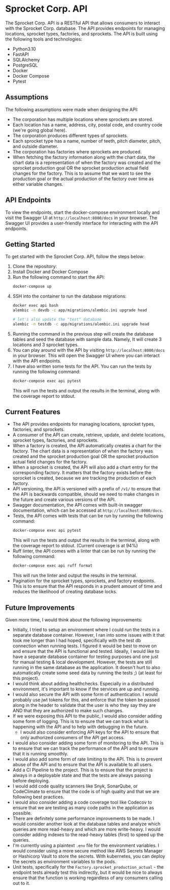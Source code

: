 # Sprocket Corp. API

The Sprocket Corp. API is a RESTful API that allows consumers to interact with the Sprocket Corp. database. The API provides endpoints for managing locations, sprocket types, factories, and sprockets.
The API is built using the following tools and technologies:

- Python3.10
- FastAPI
- SQLAlchemy
- PostgreSQL
- Docker
- Docker Compose
- Pytest

## Assumptions

The following assumptions were made when designing the API:

- The corporation has multiple locations where sprockets are stored.
- Each location has a name, address, city, postal code, and country code (we're going global here).
- The corporation produces different types of sprockets.
- Each sprocket type has a name, number of teeth, pitch diameter, pitch, and outside diameter.
- The corporation has factories where sprockets are produced.
- When fetching the factory information along with the chart data, the chart data is a representation of 
when the factory was created and the sprocket production goal OR the sprocket production actual field changes for the factory.
This is to assume that we want to see the production goal or the actual production of the factory over time as either variable changes.


## API Endpoints
To view the endpoints, start the docker-compose environment locally and visit the Swagger UI at `http://localhost:8000/docs` in your browser. 
The Swagger UI provides a user-friendly interface for interacting with the API endpoints.


## Getting Started
To get started with the Sprocket Corp. API, follow the steps below:

1. Clone the repository:
2. Install Docker and Docker Compose
3. Run the following command to start the API:
   ```bash
   docker-compose up
   ```
4. SSH into the container to run the database migrations:
   ```bash
   docker exec api bash
   alembic -n devdb -c app/migrations/alembic.ini upgrade head
   
   # let's also update the "test" database
   alembic -n testdb -c app/migrations/alembic.ini upgrade head
   ```
5. Running the command in the previous step will create the database tables and seed the database with sample data. Namely,
It will create 3 locations and 3 sprocket types.
6. You can play around with the API by visiting `http://localhost:8000/docs` in your browser. This will
    open the Swagger UI where you can interact with the API endpoints.
7. I have also written some tests for the API. You can run the tests by running the following command:
    ```bash
    docker-compose exec api pytest
    ```
   This will run the tests and output the results in the terminal, along with the coverage report to stdout.

## Current Features
- The API provides endpoints for managing locations, sprocket types, factories, and sprockets.
- A consumer of the API can create, retrieve, update, and delete locations, sprocket types, factories, and sprockets.
- When a factory is created, the API automatically creates a chart for the factory. The chart data is a representation of when the factory was created and the sprocket production goal OR the sprocket production actual field changes for the factory.
- When a sprocket is created, the API will also add a chart entry for the corresponding factory. It matters that the factory exists before the sprocket is created, because we are tracking the production of each factory.
- API versioning, the API is versioned with a prefix of `/v1/` to ensure that the API is backwards compatible, should we need to make changes in the future and create various versions of the API.
- Swagger documentation, the API comes with built-in swagger documentation, which can be accessed at `http://localhost:8000/docs`.
- Tests, the API comes with tests that can be run by running the following command:
    ```bash
    docker-compose exec api pytest
    ```
    This will run the tests and output the results in the terminal, along with the coverage report to stdout. (Current coverage is at 94%)
- Ruff linter, the API comes with a linter that can be run by running the following command:
    ```bash
    docker-compose exec api ruff format
    ```
    This will run the linter and output the results in the terminal.
- Pagination for the sprocket types, sprockets, and factory endpoints. This is to ensure that the API responds in a prudent amount of time and reduces the likelihood of creating database locks.

## Future Improvements
Given more time, I would think about the following improvements:

- Initially, I tried to setup an environment where I could run the tests in a separate database container. However, I ran into some issues with it that took me longer than I had hoped, specifically with the test db connection when running tests. 
 I figured it would be best to move on and ensure that the API is functional and tested. Ideally, 
I would like to have a separate database container for testing purposes and one just for manual testing & local development. However, the tests are still running in the same database as the application. It doesn't hurt to also automatically
create some seed data by running the tests ;) (at least for this project).
- I would think about adding healthchecks. Especially in a distributed environment, it's important to know if the services are up and running.
- I would also secure the API with some form of authentication. I would probably use jwt tokens for this, and enforce that the token be passed along in the header to validate that 
the user is who they say they are AND that they are authorized to make such changes.
- If we were exposing this API to the public, I would also consider adding some form of logging. This is to ensure that we can track what is happening with the API and to help with debugging in the future.
    - I would also consider enforcing API keys for the API to ensure that only authorized consumers of the API get access.
- I would also consider adding some form of monitoring to the API. This is to ensure that we can track the performance of the API and to ensure that it is running smoothly.
- I would also add some form of rate limiting to the API. This is to prevent abuse of the API and to ensure that the API is available to all users.
- Add a CI Pipeline to the project. This is to ensure that the project is always in a deployable state and that the tests are always passing before deploying.
- I would add code quality scanners like Snyk, SonarQube, or CodeClimate to ensure that the code is of high quality and that we are following best practices.
- I would also consider adding a code coverage tool like Codecov to ensure that we are testing as many code paths in the application as possible.
- There are definitely some performance improvements to be made. I would consider another look at the database tables and analyze which queries are more read-heavy and which are more write-heavy. I would consider adding indexes to the read-heavy tables (first) to speed up the queries.
- I'm currently using a plaintext `.env` file for the environment variables. I would consider using a more secure method like AWS Secrets Manager or Hashicorp Vault to store the secrets. With kubernetes, you can deploy the secrets as environment variables to the pods.
- Unit tests, specifically for the `Factory.sprocket_production_actual` - the endpoint tests already test this indirectly, but it would be nice to always ensure that the function is working regardless of any consumers calling out to it.